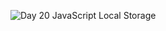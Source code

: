![Day 20 JavaScript Local Storage](https://res.cloudinary.com/dj2j9slz5/image/upload/v1719948585/edulane.co-JavaScript-Basic-Day-20_pblj9i.png)